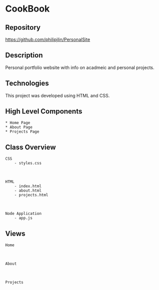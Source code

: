 # CookBook


## Repository
  <https://github.com/philipjlin/PersonalSite>


## Description
  Personal portfolio website with info on acadmeic and personal projects.


## Technologies
This project was developed using HTML and CSS.


## High Level Components
    * Home Page
    * About Page
    * Projects Page


## Class Overview
    
    CSS
        - styles.css

<br>

    HTML
        - index.html
        - about.html
        - projects.html
<br>
    
    Node Application
        - app.js


## Views
    
    Home

<br>

    About

<br>

    Projects
    

